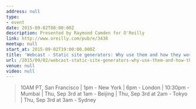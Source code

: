 ```yaml
---
address: null
type:
- event
date: 2015-09-02T00:00:00Z
description: Presented by Raymond Camden for O'Reilly
link: http://www.oreilly.com/pub/e/3438
meetup: null
start_at: 2015-09-02T19:00:00.000Z
title: 'Webcast - Static site generators: Why use them and how they work'
url: /2015/09/02/webcast-static-site-generators-why-use-them-and-how-they-work/
venue: null
video: null
---
```


> 10AM PT, San Francisco | 1pm - New York | 6pm - London | 10:30pm - Mumbai | Thu, Sep 3rd at 1am - Beijing | Thu, Sep 3rd at 2am - Tokyo | Thu, Sep 3rd at 3am - Sydney